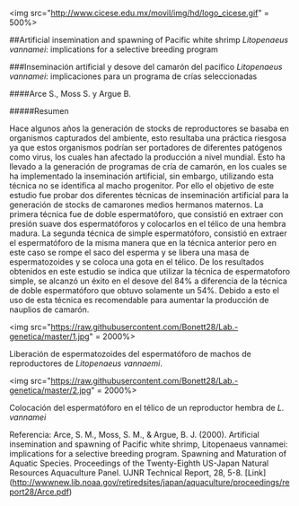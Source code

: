 <img src="http://www.cicese.edu.mx/movil/img/hd/logo_cicese.gif" = 500%>


##Artificial insemination and spawning of Pacific white shrimp *Litopenaeus vannamei*: implications for a selective breeding program

###Inseminación artificial y desove del camarón del pacifico *Litopenaeus vannamei*: implicaciones para un programa de crías seleccionadas

####Arce S., Moss S. y Argue B. 

#####Resumen

Hace algunos años la generación de stocks de reproductores se basaba en organismos capturados del ambiente, esto resultaba una práctica
riesgosa ya que estos organismos podrían ser portadores de diferentes patógenos como virus, los cuales han afectado la producción a nivel
mundial. Esto ha llevado a la generación de programas de cría de camarón, en los cuales se ha implementado la inseminación artificial, sin
embargo, utilizando esta técnica no se identifica al macho progenitor. Por ello el objetivo de este estudio fue probar dos diferentes 
técnicas de inseminación artificial para la generación de stocks de camarones medios hermanos maternos. La primera técnica fue de doble 
espermatóforo, que consistió en extraer con presión suave dos espermatóforos  y colocarlos en el télico de una hembra madura. La segunda 
técnica de simple espermatóforo, consistió en extraer el espermatóforo de la misma manera que en la técnica anterior pero en este caso se 
rompe el saco del esperma y se libera una masa de espermatozoides y se coloca una gota en el télico. De los resultados obtenidos en este
estudio se indica que utilizar la técnica de espermatoforo simple, se alcanzó un éxito en el desove del 84% a diferencia de la técnica de
doble espermatóforo que obtuvo solamente un 54%. Debido a esto el uso de esta técnica es recomendable para aumentar la producción de
nauplios de camarón. 



<img src="https://raw.githubusercontent.com/Bonett28/Lab.-genetica/master/1.jpg" = 2000%>

Liberación de espermatozoides del espermatóforo de machos de reproductores de *Litopenaeus vannaemi*.


<img src="https://raw.githubusercontent.com/Bonett28/Lab.-genetica/master/2.jpg" = 2000%>

Colocación del espermatóforo en el télico de un reproductor hembra de *L. vannamei* 


Referencia: 
Arce, S. M., Moss, S. M., & Argue, B. J. (2000). Artificial insemination and spawning of Pacific white shrimp, Litopenaeus vannamei: 
implications for a selective breeding program. Spawning and Maturation of Aquatic Species. Proceedings of the Twenty-Eighth US-Japan 
Natural Resources Aquaculture Panel. UJNR Technical Report, 28, 5-8.
[Link] (http://wwwnew.lib.noaa.gov/retiredsites/japan/aquaculture/proceedings/report28/Arce.pdf)

